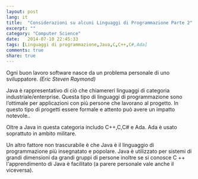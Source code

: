 ```yaml
---
layout: post
lang: it
title:  "Considerazioni su alcuni Linguaggi di Programmazione Parte 2"
excerpt: ""
category: "Computer Science"
date:   2014-07-10 22:45:33
tags: [Linguaggi di programmazione,Java,C,C++,C#,Ada]
comments: true
share: true
---
```


Ogni buon lavoro software nasce da un problema personale di uno sviluppatore. 
*(Eric Steven Raymond)*

Java è rappresentativo di ciò che chiamereri linguaggi di categoria industriale/enterprise. Questa tipo di linguaggi di programmazione sono l’ottimale per applicazioni con più persone che lavorano al progetto. In questo tipo di progetti essere formale e attento può avere un impatto notevole..
 
Oltre a Java in questa categoria includo C++,C,C# e Ada. Ada è usato soprattuto in ambito militare.

Un altro fattore non trascurabile è che Java è il linguaggio di programmazione più insegnatato e popolare. Java è utilizzato per sistemi di grandi dimensioni da grandi gruppi di persone inoltre se si conosce C ++ l'apprendimento di Java è facilitato (a parere personale vale anche il viceversa).



